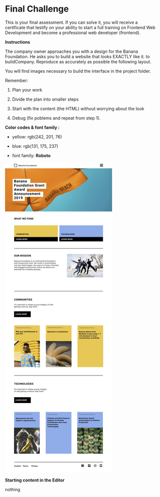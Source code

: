 # Final Challenge

This is your final assessment. If you can solve it, you will receive a certificate that testify on your ability to start a full training on Frontend Web Development and become a professional web developer (frontend).

**Instructions**

The company owner approaches you with a design for the Banana Foundation. He asks you to build a website that looks EXACTLY like it. to buildCompany. Reproduce as accurately as possible the following layout. 

You will find images necessary to build the interface in the project folder.

Remember: 

1. Plan your work

2. Divide the plan into smaller steps

3. Start with the content (the HTML) without worrying about the look

4. Debug (fix poblems and repeat from step 1).

**Color codes & font family :**

- yellow: rgb(242, 201, 76)

- blue: rgb(131, 175, 237)

- font family: **Roboto**

![](resources/images/Banana_Foundation_Challenge.jpg)

**Starting content in the Editor**

nothing
